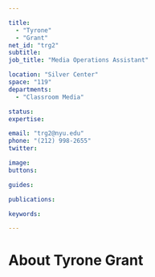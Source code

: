 ```yaml
---

title:
  - "Tyrone"
  - "Grant"
net_id: "trg2"
subtitle: 
job_title: "Media Operations Assistant"

location: "Silver Center"
space: "119"
departments:
  - "Classroom Media"

status: 
expertise:

email: "trg2@nyu.edu"
phone: "(212) 998-2655"
twitter: 

image: 
buttons:

guides:

publications:

keywords:

---
```


# About Tyrone Grant


